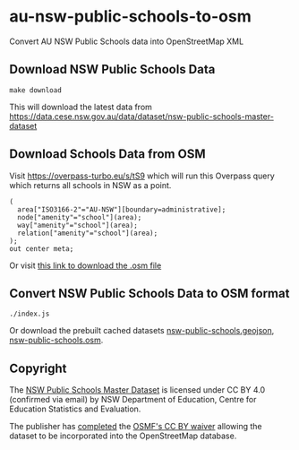 # au-nsw-public-schools-to-osm

Convert AU NSW Public Schools data into OpenStreetMap XML

## Download NSW Public Schools Data

    make download

This will download the latest data from https://data.cese.nsw.gov.au/data/dataset/nsw-public-schools-master-dataset

## Download Schools Data from OSM

Visit https://overpass-turbo.eu/s/tS9 which will run this Overpass query which returns all schools in NSW as a point.

    (
      area["ISO3166-2"="AU-NSW"][boundary=administrative];
      node["amenity"="school"](area);
      way["amenity"="school"](area);
      relation["amenity"="school"](area);
    );
    out center meta;

Or visit [this link to download the .osm file](https://overpass-api.de/api/interpreter?data=%28%20%0A%20%20area%5B%22ISO3166-2%22%3D%22AU-NSW%22%5D%5Bboundary%3Dadministrative%5D%3B%0A%20%20node%5B%22amenity%22%3D%22school%22%5D%28area%29%3B%0A%20%20way%5B%22amenity%22%3D%22school%22%5D%28area%29%3B%0A%20%20relation%5B%22amenity%22%3D%22school%22%5D%28area%29%3B%0A%0A%29%3B%0Aout%20center%20meta%3B)

## Convert NSW Public Schools Data to OSM format

    ./index.js

Or download the prebuilt cached datasets [nsw-public-schools.geojson](https://tianjara.net/data/nsw-public-schools.geojson), [nsw-public-schools.osm](https://tianjara.net/data/nsw-public-schools.osm).

## Copyright

The [NSW Public Schools Master Dataset](https://data.cese.nsw.gov.au/data/dataset/nsw-public-schools-master-dataset) is licensed under CC BY 4.0 (confirmed via email) by NSW Department of Education, Centre for Education Statistics and Evaluation.

The publisher has [completed](https://wiki.openstreetmap.org/wiki/File:CESE_NSW_AU_MasterSchools.pdf) the [OSMF's CC BY waiver](https://blog.openstreetmap.org/2017/03/17/use-of-cc-by-data/) allowing the dataset to be incorporated into the OpenStreetMap database.
